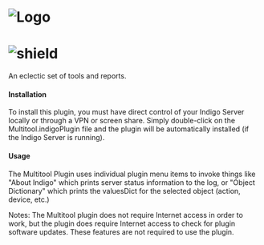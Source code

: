# ![Logo](https://github.com/DaveL17/Multitool/wiki/img/img_multitoolLogo.png)  
# ![shield](https://img.shields.io/github/release/DaveL17/Multitool.svg)

An eclectic set of tools and reports.

#### Installation
To install this plugin, you must have direct control of
your Indigo Server locally or through a VPN or screen
share.  Simply double-click on the Multitool.indigoPlugin
file and the plugin will be automatically installed (if
the Indigo Server is running).

#### Usage
The Multitool Plugin uses individual plugin menu items
to invoke things like "About Indigo" which prints server
status information to the log, or "Object Dictionary"
which prints the valuesDict for the selected object
(action, device, etc.)

Notes: The Multitool plugin does not require Internet access in 
order to work, but the plugin does require Internet access to check
for plugin software updates.  These features are not required to 
use the plugin.

